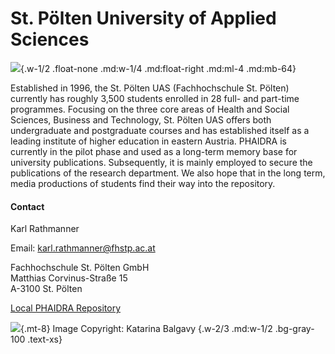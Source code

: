 # St. Pölten University of Applied Sciences

![](/assets/external/img/logos/fh-st-poelten.jpeg){.w-1/2 .float-none .md:w-1/4 .md:float-right .md:ml-4 .md:mb-64}

Established in 1996, the St. Pölten UAS (Fachhochschule St. Pölten) currently has roughly 3,500 students enrolled in 28 full- and part-time programmes. Focusing on the three core areas of Health and Social Sciences, Business and Technology, St. Pölten UAS offers both undergraduate and postgraduate courses and has established itself as a leading institute of higher education in eastern Austria. PHAIDRA is currently in the pilot phase and used as a long-term memory base for university publications. Subsequently, it is mainly employed to secure the publications of the research department. We also hope that in the long term, media productions of students find their way into the repository.
 
#### Contact

Karl Rathmanner  

Email: <karl.rathmanner@fhstp.ac.at>  

Fachhochschule St. Pölten GmbH  
Matthias Corvinus-Straße 15  
A-3100 St. Pölten  
 
[Local PHAIDRA Repository](https://phaidra.fhstp.ac.at/) 

![](/assets/external/img/banners/fh-st-poelten.jpg){.mt-8}
Image Copyright: Katarina Balgavy
{.w-2/3 .md:w-1/2 .bg-gray-100 .text-xs}